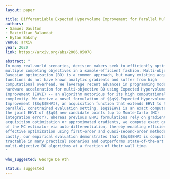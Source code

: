 ```yaml
---
layout: paper

title: Differentiable Expected Hypervolume Improvement for Parallel Multi-Objective Bayesian Optimization
authors:
- Samuel Daulton
- Maximilian Balandat
- Eytan Bakshy
venue: arXiv
year: 2020
link: https://arxiv.org/abs/2006.05078

abstract: "
In many real-world scenarios, decision makers seek to efficiently optimize
multiple competing objectives in a sample-efficient fashion. Multi-objective
Bayesian optimization (BO) is a common approach, but many existing acquisition
functions do not have known analytic gradients and suffer from high
computational overhead. We leverage recent advances in programming models and
hardware acceleration for multi-objective BO using Expected Hypervolume 
Improvement (EHVI) -- an algorithm notorious for its high computational 
complexity. We derive a novel formulation of $$q$$-Expected Hypervolume
Improvement ($$q$$EHVI), an acquisition function that extends EHVI to the 
parallel, constrained evaluation setting. $$q$$EHVI is an exact computation of
the joint EHVI of $$q$$ new candidate points (up to Monte-Carlo (MC)
integration error). Whereas previous EHVI formulations rely on gradient-free
acquisition optimization or approximated gradients, we compute exact gradients
of the MC estimator via auto-differentiation, thereby enabling efficient and
effective optimization using first-order and quasi-second-order methods. 
Lastly, our empirical evaluation demonstrates that $$q$$EHVI is computationally
tractable in many practical scenarios and outperforms state-of-the-art 
multi-objective BO algorithms at a fraction of their wall time. 
"

who_suggested: George De Ath

status: suggested
---
```


